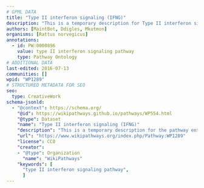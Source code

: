 ```yaml
---
# GPML DATA
title: "Type II interferon signaling (IFNG)"
description: "This is a temporary description for Type II interferon signaling (IFNG)"
authors: [MaintBot, Ddigles, Mkutmon]
organisms: [Rattus norvegicus]
annotations:
  - id: PW:0000896
    value: type II interferon signaling pathway
    type: Pathway Ontology
# ADDITIONAL DATA
last-edited: 2016-07-13
communities: []
wpid: "WP1289"
# STRUCTURED METADATA FOR SEO
seo:
  type: CreativeWork
schema-jsonld:
  - "@context": https://schema.org/
    "@id": https://wikipathways.github.io/pathways/WP554.html
    "@type": Dataset
    "name": "Type II interferon signaling (IFNG)"
    "description": "This is a temporary description for the pathway entitled: Type II interferon signaling (IFNG)"
    "url": "https://www.wikipathways.org/index.php/Pathway:WP1289"
    "license": CC0
    "creator":
    - "@type": Organization
      "name": "WikiPathways"
    "keywords": [
      "type II interferon signaling pathway",
      ]
---
```

